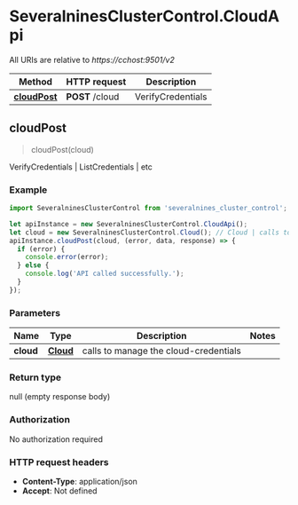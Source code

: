 # SeveralninesClusterControl.CloudApi

All URIs are relative to *https://cchost:9501/v2*

Method | HTTP request | Description
------------- | ------------- | -------------
[**cloudPost**](CloudApi.md#cloudPost) | **POST** /cloud | VerifyCredentials | ListCredentials | etc



## cloudPost

> cloudPost(cloud)

VerifyCredentials | ListCredentials | etc

### Example

```javascript
import SeveralninesClusterControl from 'severalnines_cluster_control';

let apiInstance = new SeveralninesClusterControl.CloudApi();
let cloud = new SeveralninesClusterControl.Cloud(); // Cloud | calls to manage the cloud-credentials
apiInstance.cloudPost(cloud, (error, data, response) => {
  if (error) {
    console.error(error);
  } else {
    console.log('API called successfully.');
  }
});
```

### Parameters


Name | Type | Description  | Notes
------------- | ------------- | ------------- | -------------
 **cloud** | [**Cloud**](Cloud.md)| calls to manage the cloud-credentials | 

### Return type

null (empty response body)

### Authorization

No authorization required

### HTTP request headers

- **Content-Type**: application/json
- **Accept**: Not defined

